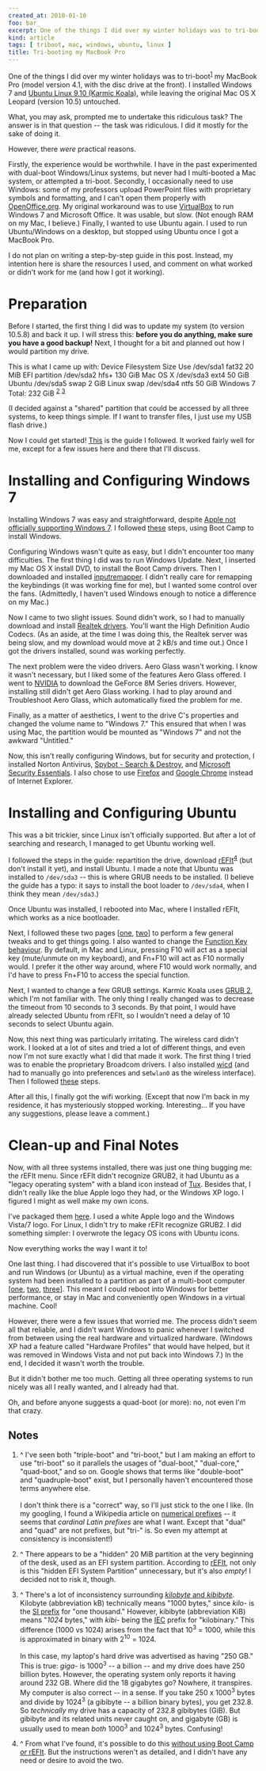 ```yaml
---
created_at: 2010-01-10
foo: bar_
excerpt: One of the things I did over my winter holidays was to tri-boot my MacBook Pro.
kind: article
tags: [ triboot, mac, windows, ubuntu, linux ]
title: Tri-booting my MacBook Pro
---
```


One of the things I did over my winter holidays was to tri-boot<sup><a href="#n1" id="t1">1</a></sup> my MacBook Pro (model version 4.1, with the disc drive at the front).  I installed Windows 7 and [Ubuntu Linux 9.10 (Karmic Koala)][1ubuntu], while leaving the original Mac OS X Leopard (version 10.5) untouched.

What, you may ask, prompted me to undertake this ridiculous task? The answer is in that question -- the task was ridiculous.  I did it mostly for the sake of doing it.

However, there *were* practical reasons.

Firstly, the experience would be worthwhile.  I have in the past experimented with dual-boot Windows/Linux systems, but never had I multi-booted a Mac system, or attempted a tri-boot.  Secondly, I occasionally need to use Windows: some of my professors upload PowerPoint files with proprietary symbols and formatting, and I can't open them properly with [OpenOffice.org][1ooo].  My original workaround was to use [VirtualBox][1vb] to run Windows 7 and Microsoft Office.  It was usable, but slow.  (Not enough RAM on my Mac, I believe.)  Finally, I wanted to use Ubuntu again.  I used to run Ubuntu/Windows on a desktop, but stopped using Ubuntu once I got a MacBook Pro.

I do not plan on writing a step-by-step guide in this post.  Instead, my intention here is share the resources I used, and comment on what worked or didn't work for me (and how I got it working).

[1ubuntu]: http://www.ubuntu.com/
[1ooo]: http://www.openoffice.org/
[1vb]: http://www.virtualbox.org/


Preparation
===========

Before I started, the first thing I did was to update my system (to version 10.5.8) and back it up.  I will stress this: **before you do anything, make sure you have a good backup!** Next, I thought for a bit and planned out how I would partition my drive.

This is what I came up with:
      Device   Filesystem    Size   Use
    /dev/sda1    fat32      20 MiB  EFI partition
    /dev/sda2    hfs+      130 GiB  Mac OS X
    /dev/sda3    ext4       50 GiB  Ubuntu
    /dev/sda5    swap        2 GiB  Linux swap
    /dev/sda4    ntfs       50 GiB  Windows 7
                    Total: 232 GiB
<sup><a href="#n2" id="t2">2</a></sup>
<sup><a href="#n3" id="t3">3</a></sup>

(I decided against a "shared" partition that could be accessed by all three systems, to keep things simple.  If I want to transfer files, I just use my USB flash drive.)

Now I could get started! [This][2tripleboot] is the guide I followed.  It worked fairly well for me, except for a few issues here and there that I'll discuss.

[2tripleboot]: http://www.maganti.info/2009/11/triple-boot-on-macbook-mac-osx-1061.html


Installing and Configuring Windows 7
====================================

Installing Windows 7 was easy and straightforward, despite [Apple not officially supporting Windows 7][3apple-bc].  I followed [these][3bc-walkthrough] steps, using Boot Camp to install Windows.

Configuring Windows wasn't quite as easy, but I didn't encounter too many difficulties.  The first thing I did was to run Windows Update.  Next, I inserted my Mac OS X install DVD, to install the Boot Camp drivers.  Then I downloaded and installed [inputremapper][3inputremapper].  I didn't really care for remapping the keybindings (it was working fine for me), but I wanted some control over the fans.  (Admittedly, I haven't used Windows enough to notice a difference on my Mac.)

Now I came to two slight issues.  Sound didn't work, so I had to manually download and install [Realtek drivers][3realtek].  You'll want the High Definition Audio Codecs. (As an aside, at the time I was doing this, the Realtek server was being slow, and my download would move at 2 kB/s and time out.)  Once I got the drivers installed, sound was working perfectly.

The next problem were the video drivers.  Aero Glass wasn't working.  I know it wasn't necessary, but I liked some of the features Aero Glass offered.  I went to [NVIDIA][3nvidia] to download the GeForce 8M Series drivers.  However, installing still didn't get Aero Glass working.  I had to play around and Troubleshoot Aero Glass, which automatically fixed the problem for me.

Finally, as a matter of aesthetics, I went to the drive C's properties and changed the volume name to "Windows 7."  This ensured that when I was using Mac, the partition would be mounted as "Windows 7" and not the awkward "Untitled."

Now, this isn't really configuring Windows, but for security and protection, I installed Norton Antivirus, [Spybot - Search &amp; Destroy][3spybot-sd], and [Microsoft Security Essentials][3mse].  I also chose to use [Firefox][3firefox] and [Google Chrome][3chrome] instead of Internet Explorer.

[3apple-bc]: http://apple.slashdot.org/story/10/01/01/2247245/Apple-Fails-To-Deliver-On-Windows-7-Boot-Camp-Promise
[3bc-walkthrough]: http://www.simplehelp.net/2009/01/15/using-boot-camp-to-install-windows-7-on-your-mac-the-complete-walkthrough/
[3inputremapper]: http://www.olofsson.info/inputremapper.html
[3realtek]: http://www.realtek.com/downloads/
[3nvidia]: http://www.nvidia.com/Download/index.aspx?lang=en-us
[3spybot-sd]: http://www.safer-networking.org/en/index.html
[3mse]: http://www.microsoft.com/Security_Essentials/
[3firefox]: http://www.mozilla.com/en-US/firefox/personal.html
[3chrome]: http://www.google.com/chrome/index.html


Installing and Configuring Ubuntu
=================================

This was a bit trickier, since Linux isn't officially supported.  But after a lot of searching and research, I managed to get Ubuntu working well.

I followed the steps in the guide: repartition the drive, download [rEFIt][4refit]<sup><a href="#n4" id="t4">4</a></sup> (but don't install it yet), and install Ubuntu.  I made a note that Ubuntu was installed to `/dev/sda3` -- this is where GRUB needs to be installed.  (I believe the guide has a typo: it says to install the boot loader to `/dev/sda4`, when I think they mean `/dev/sda3`.)

Once Ubuntu was installed, I rebooted into Mac, where I installed rEFIt, which works as a nice bootloader.

Next, I followed these two pages \[[one][4one], [two][4two]\] to perform a few general tweaks and to get things going.  I also wanted to change the [Function Key behaviour][4fnkey].  By default, in Mac and Linux, pressing F10 will act as a special key (mute/unmute on my keyboard), and Fn+F10 will act as F10 normally would.  I prefer it the other way around, where F10 would work normally, and I'd have to press Fn+F10 to access the special function.

Next, I wanted to change a few GRUB settings.  Karmic Koala uses [GRUB 2][4grub], which I'm not familiar with.  The only thing I really changed was to decrease the timeout from 10 seconds to 3 seconds.  By that point, I would have already selected Ubuntu from rEFIt, so I wouldn't need a delay of 10 seconds to select Ubuntu again.

Now, this next thing was particularly irritating.  The wireless card didn't work.  I looked at a lot of sites and tried a lot of different things, and even now I'm not sure exactly what I did that made it work.  The first thing I tried was to enable the proprietary Broadcom drivers.  I also installed [wicd][4wicd] (and had to manually go into preferences and set`wlan0` as the wireless interface).  Then I followed [these][4wicd-fix] steps.

After all this, I finally got the wifi working.  (Except that now I'm back in my residence, it has mysteriously stopped working.  Interesting...  If you have any suggestions, please leave a comment.)

[4refit]: http://refit.sourceforge.net/
[4one]: http://mac.linux.be/content/karmic-koala-macbook-41
[4two]: https://help.ubuntu.com/community/MacBookPro4-1/Karmic
[4fnkey]: https://help.ubuntu.com/community/AppleKeyboard#Change%20Function%20Key%20behavior
[4grub]: https://wiki.ubuntu.com/Grub2
[4wicd]: http://wicd.sourceforge.net/
[4wicd-fix]: http://ubuntuforums.org/showthread.php?t=735846


Clean-up and Final Notes
========================

Now, with all three systems installed, there was just one thing bugging me: the rEFIt menu.  Since rEFIt didn't recognize GRUB2, it had Ubuntu as a "legacy operating system" with a bland icon instead of [Tux][5tux].  Besides that, I didn't really like the blue Apple logo they had, or the Windows XP logo.  I figured I might as well make my own icons.

I've packaged them [here][5icons].  I used a white Apple logo and the Windows Vista/7 logo.  For Linux, I didn't try to make rEFIt recognize GRUB2.  I did something simpler: I overwrote the legacy OS icons with Ubuntu icons.

Now everything works the way I want it to!

One last thing.  I had discovered that it's possible to use VirtualBox to boot and run Windows (or Ubuntu) as a virtual machine, even if the operating system had been installed to a partition as part of a multi-boot computer \[[one][5one], [two][5two], [three][5three]\]. This meant I could reboot into Windows for better performance, or stay in Mac and conveniently open Windows in a virtual machine.  Cool!

However, there were a few issues that worried me.  The process didn't seem all that reliable, and I didn't want Windows to panic whenever I switched from between using the real hardware and virtualized hardware.  (Windows XP had a feature called "Hardware Profiles" that would have helped, but it was removed in Windows Vista and not put back into Windows 7.)  In the end, I decided it wasn't worth the trouble.

But it didn't bother me too much.  Getting all three operating systems to run nicely was all I really wanted, and I already had that.

Oh, and before anyone suggests a quad-boot (or more): no, not even I'm that crazy.

[5tux]: http://en.wikipedia.org/wiki/Tux
[5icons]: http://files.mhyee.com/refit_icons.zip
[5one]: http://dashes.com/anil/2009/10/how-to-run-windows-7-under-mac-os-x-106-for-free.html
[5two]: http://forums.virtualbox.org/viewtopic.php?f=8&t=19866
[5three]: http://www.sentientmobile.com/jshaw/blog/post/2009/08/26/Running-VirtualBox-on-a-Windows-Vista-bootcamp-partition-in-Mac-OS-X.aspx


Notes
-----

 1. <a style="text-decoration: none;" id="n1" href="#t1">^</a> I've seen both "triple-boot" and "tri-boot," but I am making an effort to use "tri-boot" so it parallels the usages of "dual-boot," "dual-core," "quad-boot," and so on.  Google shows that terms like "double-boot" and "quadruple-boot" exist, but I personally haven't encountered those terms anywhere else.<br/><br/>
I don't think there is a "correct" way, so I'll just stick to the one I like.  (In my googling, I found a Wikipedia article on [numerical prefixes][nprefix] -- it seems that *cardinal Latin prefixes* are what I want.  Except that "dual" and "quad" are not prefixes, but "tri-" is.  So even my attempt at consistency is inconsistent!)

 2. <a style="text-decoration: none;" id="n2" href="#t2">^</a> There appears to be a "hidden" 20 MiB partition at the very beginning of the desk, used as an EFI system partition.  According to [rEFIt][nrefit], not only is this "hidden EFI System Partition" unnecessary, but it's also *empty*!  I decided not to risk it, though.

 3. <a style="text-decoration: none;" id="n3" href="#t3">^</a> There's a lot of inconsistency surrounding [*kilobyte* and *kibibyte*][nxkcd].  Kilobyte (abbreviation kB) technically means "1000 bytes," since *kilo-* is the [SI prefix][nsi_prefix] for "one thousand."  However, kibibyte (abbreviation KiB) means "*1024* bytes," with *kibi-* being the [IEC][niec] prefix for "kilobinary."  This difference (1000 vs 1024) arises from the fact that 10<sup>3</sup> = 1000, while this is approximated in binary with 2<sup>10</sup> = 1024.<br/><br/>
In this case, my laptop's hard drive was advertised as having "250 GB."  This is true: *giga-* is 1000<sup>3</sup> -- a billion -- and my drive does have 250 billion bytes.  However, the operating system only reports it having around 232 GB.  Where did the 18 gigabytes go?  Nowhere, it transpires.  My computer is also correct -- in a sense.  If you take 250 x 1000<sup>3</sup> bytes and divide by 1024<sup>3</sup> (a gibibyte -- a billion binary bytes), you get 232.8.  So *technically* my drive has a capacity of 232.8 gibibytes (GiB).  But gibibyte and its related units never caught on, and gigabyte (GB) is usually used to mean *both* 1000<sup>3</sup> and 1024<sup>3</sup> bytes.  Confusing!

 4. <a style="text-decoration: none;" id="n4" href="#t4">^</a> From what I've found, it's possible to do this [without using Boot Camp <i>or</i> rEFIt][nbc].  But the instructions weren't as detailed, and I didn't have any need or desire to avoid the two.

[nprefix]: http://en.wikipedia.org/wiki/Number_prefix
[nrefit]: http://refit.sourceforge.net/myths/
[nxkcd]: http://xkcd.com/394/
[nsi_prefix]: http://en.wikipedia.org/wiki/SI_prefix
[niec]: http://en.wikipedia.org/wiki/International_Electrotechnical_Commission
[nbc]: http://ubuntuforums.org/showthread.php?t=1303459

